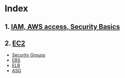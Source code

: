 # Index

## 1. [IAM, AWS access, Security Basics](1_IAM.md)
## 2. [EC2](2_EC2.md) 
- [Security Groups](2.1_Security_Groups.md)
- [EBS](2.2_EBS_and_Instance_Store.md)
- [ELB](2.3_ELB.md)
- [ASG](2.4_ASG.md)